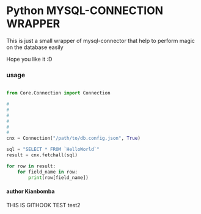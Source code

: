# Python MYSQL-CONNECTION WRAPPER

This is just a small wrapper of mysql-connector that help to perform magic on the database
easily

Hope you like it :D 

### usage
```python

from Core.Connection import Connection

#
#
#
#
#
#
cnx = Connection("/path/to/db.config.json", True)

sql = "SELECT * FROM `HelloWorld`"
result = cnx.fetchall(sql)

for row in result:
    for field_name in row:
        print(row[field_name])


```


#### author Kianbomba
THIS IS GITHOOK TEST
test2
